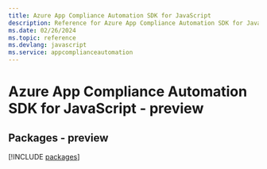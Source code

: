 ```yaml
---
title: Azure App Compliance Automation SDK for JavaScript
description: Reference for Azure App Compliance Automation SDK for JavaScript
ms.date: 02/26/2024
ms.topic: reference
ms.devlang: javascript
ms.service: appcomplianceautomation
---
```

# Azure App Compliance Automation SDK for JavaScript - preview
## Packages - preview
[!INCLUDE [packages](app-compliance-automation-index.md)]